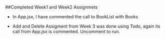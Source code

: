 ##Completed Week1 and Week2 Assignmets

- In App.jsx, I have commented the call to BookList with Books

- Add and Delete Assigment from Week 3 was done using Todo, again its call from App.jsx is commented. Uncomment to run.

